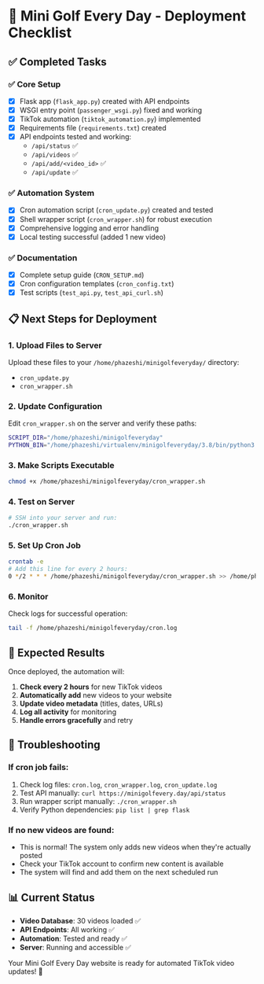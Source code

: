 # 🚀 Mini Golf Every Day - Deployment Checklist

## ✅ Completed Tasks

### ✅ Core Setup
- [x] Flask app (`flask_app.py`) created with API endpoints
- [x] WSGI entry point (`passenger_wsgi.py`) fixed and working
- [x] TikTok automation (`tiktok_automation.py`) implemented
- [x] Requirements file (`requirements.txt`) created
- [x] API endpoints tested and working:
  - `/api/status` ✅
  - `/api/videos` ✅  
  - `/api/add/<video_id>` ✅
  - `/api/update` ✅

### ✅ Automation System
- [x] Cron automation script (`cron_update.py`) created and tested
- [x] Shell wrapper script (`cron_wrapper.sh`) for robust execution
- [x] Comprehensive logging and error handling
- [x] Local testing successful (added 1 new video)

### ✅ Documentation
- [x] Complete setup guide (`CRON_SETUP.md`)
- [x] Cron configuration templates (`cron_config.txt`)
- [x] Test scripts (`test_api.py`, `test_api_curl.sh`)

## 📋 Next Steps for Deployment

### 1. Upload Files to Server
Upload these files to your `/home/phazeshi/minigolfeveryday/` directory:
- `cron_update.py`
- `cron_wrapper.sh`

### 2. Update Configuration
Edit `cron_wrapper.sh` on the server and verify these paths:
```bash
SCRIPT_DIR="/home/phazeshi/minigolfeveryday"
PYTHON_BIN="/home/phazeshi/virtualenv/minigolfeveryday/3.8/bin/python3.8"
```

### 3. Make Scripts Executable
```bash
chmod +x /home/phazeshi/minigolfeveryday/cron_wrapper.sh
```

### 4. Test on Server
```bash
# SSH into your server and run:
./cron_wrapper.sh
```

### 5. Set Up Cron Job
```bash
crontab -e
# Add this line for every 2 hours:
0 */2 * * * /home/phazeshi/minigolfeveryday/cron_wrapper.sh >> /home/phazeshi/minigolfeveryday/cron.log 2>&1
```

### 6. Monitor
Check logs for successful operation:
```bash
tail -f /home/phazeshi/minigolfeveryday/cron.log
```

## 🎯 Expected Results

Once deployed, the automation will:
1. **Check every 2 hours** for new TikTok videos
2. **Automatically add** new videos to your website
3. **Update video metadata** (titles, dates, URLs)
4. **Log all activity** for monitoring
5. **Handle errors gracefully** and retry

## 🔧 Troubleshooting

### If cron job fails:
1. Check log files: `cron.log`, `cron_wrapper.log`, `cron_update.log`
2. Test API manually: `curl https://minigolfevery.day/api/status`
3. Run wrapper script manually: `./cron_wrapper.sh`
4. Verify Python dependencies: `pip list | grep flask`

### If no new videos are found:
- This is normal! The system only adds new videos when they're actually posted
- Check your TikTok account to confirm new content is available
- The system will find and add them on the next scheduled run

## 📊 Current Status

- **Video Database**: 30 videos loaded ✅
- **API Endpoints**: All working ✅
- **Automation**: Tested and ready ✅
- **Server**: Running and accessible ✅

Your Mini Golf Every Day website is ready for automated TikTok video updates! 🎉
